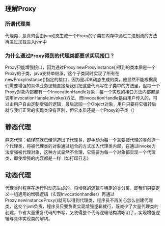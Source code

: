 ## 理解Proxy

### 所谓代理类

代理类，是真的会由jvm动态生成一个Proxy的子类在内存中通过二进制流的方法再进过加载进入jvm中

### 为什么通过Proxy得到的代理类都要求实现接口？

Proxy只能增强接口，因为通过Proxy.newProxyInstance()得到的类本质是一个Proxy的子类，java支持单继承，这个子类同时实现了所有在newProxyInstance()指定的接口，因为是JDK动态生成的类，他显然不能根据我们需要增强的具体业务逻辑直接帮我们把这些代码写在子类中的方法里，但每一个Proxy对象内部都有一个InvocationHandle对象，每一个实现的接口方法内部都是调用invocationHansle.invoke()方法，而invocationHandle是由用户传入的，可以由用户自由定制增强的逻辑，最后返回一个Object对象，用户只要将它强转后就与我们正常的实现类没有区别，但它本质还是一个Proxy的子类（）

## 静态代理

静态代理：编译前就已经创造出了代理类，即手动为每一个需要被代理的类创造一个代理类，将被代理类的对象通过组合的方式加入代理类内部，在通过invoke方法增强被代理对象，这种方式显然不合理，它需要为每一个对象都实现一个代理类，即使增强的内容都是一样（如打印日志）

## 动态代理

代理类时程序在运行时动态生成的，将增强的逻辑与特定的类分离，即我们只要定义一组通用的增强逻辑（实现Invocationhandler）再通过Proxy.newInstanceProxy()就可以得到代理类，程序员不再关心怎么创建代理类，这交个jvm负责，程序员只要负责实现增强逻辑就行，既减少了大量代理类的创建，节省大量重复代码的书写，又使得整个代码逻辑结构清晰明了，实现增强逻辑与具体实现类的解耦。